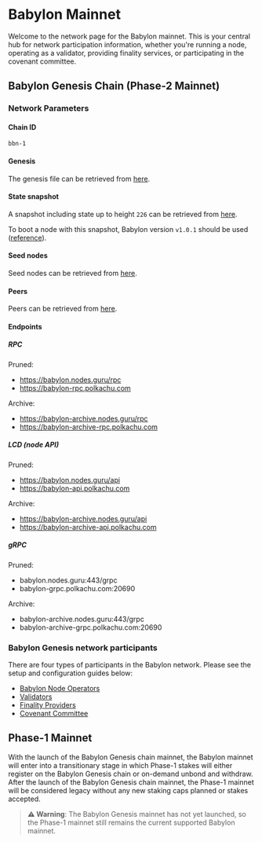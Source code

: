 # Babylon Mainnet

Welcome to the network page for the Babylon mainnet.
This is your central hub 
for network participation information, whether you're running a node, 
operating as a validator, providing finality services, or participating 
in the covenant committee.

## Babylon Genesis Chain (Phase-2 Mainnet)

### Network Parameters

#### Chain ID

`bbn-1`

#### Genesis

The genesis file can be retrieved from [here](./network-artifacts/genesis.json).

#### State snapshot

A snapshot including state up to height `226` can be retrieved from
[here](./network-artifacts/bbn-1.tar.gz).

To boot a node with this snapshot, Babylon version `v1.0.1` should be used
([reference](https://github.com/babylonlabs-io/babylon/releases/tag/v1.0.1)).

#### Seed nodes

Seed nodes can be retrieved from [here](./network-artifacts/seeds.txt).

#### Peers

Peers can be retrieved from [here](./network-artifacts/peers.txt).

#### Endpoints

##### RPC

Pruned:
- https://babylon.nodes.guru/rpc
- https://babylon-rpc.polkachu.com

Archive:
- https://babylon-archive.nodes.guru/rpc
- https://babylon-archive-rpc.polkachu.com

##### LCD (node API)

Pruned:
- https://babylon.nodes.guru/api
- https://babylon-api.polkachu.com

Archive:
- https://babylon-archive.nodes.guru/api
- https://babylon-archive-api.polkachu.com

##### gRPC

Pruned:
- babylon.nodes.guru:443/grpc
- babylon-grpc.polkachu.com:20690

Archive:
- babylon-archive.nodes.guru:443/grpc
- babylon-archive-grpc.polkachu.com:20690

### Babylon Genesis network participants

There are four types of participants in the Babylon network.
Please see the setup and configuration guides below:

- [Babylon Node Operators](babylon-node/README.md)
- [Validators](babylon-validators/README.md)
- [Finality Providers](https://github.com/babylonlabs-io/finality-provider/blob/main/README.md)
- [Covenant Committee](https://github.com/babylonlabs-io/covenant-emulator/blob/main/README.md)

## Phase-1 Mainnet

With the launch of the Babylon Genesis chain mainnet, the Babylon mainnet
will enter into a transitionary stage in which Phase-1 stakes will either
register on the Babylon Genesis chain or on-demand unbond and withdraw.
After the launch of the Babylon Genesis chain mainnet, the Phase-1 mainnet will
be considered legacy without any new staking caps planned or stakes accepted.

> **⚠️ Warning**: The Babylon Genesis mainnet has not yet launched, so the
> Phase-1 mainnet still remains the current supported Babylon mainnet.
